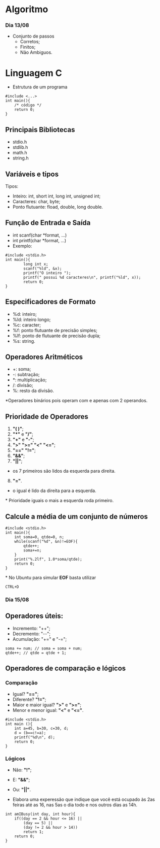 # Algoritmo
### Dia 13/08
* Conjunto de passos
    * Corretos;
    * Finitos;
    * Não Ambiguos.

# Linguagem C
* Estrutura de um programa
```
#include <...>
int main(){
    /* código */
    return 0;
}
```
## Principais Bibliotecas
* stdio.h
* stdlib.h
* math.h
* string.h

## Variáveis e tipos
Tipos:
* Inteiro: int, short int, long int, unsigned int;
* Caracteres: char, byte;
* Ponto flutuante: fload, double, long double.

## Função de Entrada e Saída
* int scanf(char *format, ...)
* int printf(char *format, ...)
* Exemplo:
```
#include <stdio.h>
int main(){
        long int x;
        scanf("%ld", &x);
        printf("O inteiro ");
        printf(" possui %d caracteres\n", printf("%ld", x));
        return 0;
}
```
## Especificadores de Formato
* %d: inteiro;
* %ld: inteiro longo;
* %c: caracter;
* %f: ponto flutuante de precisão simples;
* %lf: ponto de flutuante de precisão dupla;
* %s: string.

## Operadores Aritméticos
* +: soma;
* -: subtração;
* *: multiplicação;
* /: divisão;
* %: resto da divisão.

\*Operadores binários pois operam com e apenas com 2 operandos.

## Prioridade de Operadores
1. **"( )"**;
2. **"*"** e **"/"**;
3. **"+"** e **"-"**;
4. **">"**  **">="**  **"<"** **"<="**;
5. **"=="** **"!="**;
6. **"&&"**;
7. **"||"**;
* os 7 primeiros são lidos da esquerda para direita.
8. **"="**.
* o igual é lido da direita para a esquerda.

\* Prioridade iguais o mais a esquerda roda primeiro.

## Calcule a média de um conjunto de números
```
#include <stdio.h>
int main(){
    int soma=0, qtde=0, n;
    while(scanf("%d", &n)!=EOF){
        qtde++;
        soma+=n;
    }
    print("%.2lf", 1.0*soma/qtde);
    return 0;
}
```

\* No Ubuntu para simular **EOF** basta utilizar
``` 
CTRL+D 
```

### Dia 15/08

## Operadores úteis:
* Incremento: "++";
* Decremento: "--";
* Acumulação: "+=" e "-=";
```
soma += num; // soma = soma + num;
qtde++; // qtde = qtde + 1;
```

## Operadores de comparação e lógicos
### Comparação
* Igual? **"=="**;
* Diferente? **"!="**;
* Maior e maior igual? **">"** e **">="**;
* Menor e menor igual: **"<"** e **"<="**.

```
#include <stdio.h>
int main (){
    int a=45, b=30, c=30, d;
    d = (b==c!=a);
    printf("%d\n", d);
    return 0;
}
```

### Lógicos
* Não: **"!"**;
* E: **"&&"**;
* Ou: **"||"**.

* Elabora uma experessão que indique que você está ocupado às 2as feiras até as 16, nas 5as o dia todo e nos outros dias as 14h.
```
int amIBusy(int day, int hour){
    if((day == 2 && hour <= 16) || 
        (day == 5) || 
        (day != 2 && hour > 14))
        return 1;
    return 0;
}
```